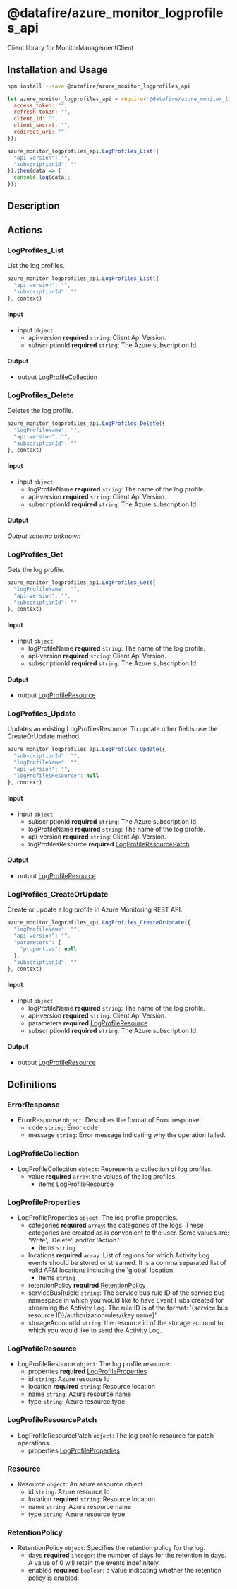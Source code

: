 # @datafire/azure_monitor_logprofiles_api

Client library for MonitorManagementClient

## Installation and Usage
```bash
npm install --save @datafire/azure_monitor_logprofiles_api
```
```js
let azure_monitor_logprofiles_api = require('@datafire/azure_monitor_logprofiles_api').create({
  access_token: "",
  refresh_token: "",
  client_id: "",
  client_secret: "",
  redirect_uri: ""
});

azure_monitor_logprofiles_api.LogProfiles_List({
  "api-version": "",
  "subscriptionId": ""
}).then(data => {
  console.log(data);
});
```

## Description



## Actions

### LogProfiles_List
List the log profiles.


```js
azure_monitor_logprofiles_api.LogProfiles_List({
  "api-version": "",
  "subscriptionId": ""
}, context)
```

#### Input
* input `object`
  * api-version **required** `string`: Client Api Version.
  * subscriptionId **required** `string`: The Azure subscription Id.

#### Output
* output [LogProfileCollection](#logprofilecollection)

### LogProfiles_Delete
Deletes the log profile.


```js
azure_monitor_logprofiles_api.LogProfiles_Delete({
  "logProfileName": "",
  "api-version": "",
  "subscriptionId": ""
}, context)
```

#### Input
* input `object`
  * logProfileName **required** `string`: The name of the log profile.
  * api-version **required** `string`: Client Api Version.
  * subscriptionId **required** `string`: The Azure subscription Id.

#### Output
*Output schema unknown*

### LogProfiles_Get
Gets the log profile.


```js
azure_monitor_logprofiles_api.LogProfiles_Get({
  "logProfileName": "",
  "api-version": "",
  "subscriptionId": ""
}, context)
```

#### Input
* input `object`
  * logProfileName **required** `string`: The name of the log profile.
  * api-version **required** `string`: Client Api Version.
  * subscriptionId **required** `string`: The Azure subscription Id.

#### Output
* output [LogProfileResource](#logprofileresource)

### LogProfiles_Update
Updates an existing LogProfilesResource. To update other fields use the CreateOrUpdate method.


```js
azure_monitor_logprofiles_api.LogProfiles_Update({
  "subscriptionId": "",
  "logProfileName": "",
  "api-version": "",
  "logProfilesResource": null
}, context)
```

#### Input
* input `object`
  * subscriptionId **required** `string`: The Azure subscription Id.
  * logProfileName **required** `string`: The name of the log profile.
  * api-version **required** `string`: Client Api Version.
  * logProfilesResource **required** [LogProfileResourcePatch](#logprofileresourcepatch)

#### Output
* output [LogProfileResource](#logprofileresource)

### LogProfiles_CreateOrUpdate
Create or update a log profile in Azure Monitoring REST API.


```js
azure_monitor_logprofiles_api.LogProfiles_CreateOrUpdate({
  "logProfileName": "",
  "api-version": "",
  "parameters": {
    "properties": null
  },
  "subscriptionId": ""
}, context)
```

#### Input
* input `object`
  * logProfileName **required** `string`: The name of the log profile.
  * api-version **required** `string`: Client Api Version.
  * parameters **required** [LogProfileResource](#logprofileresource)
  * subscriptionId **required** `string`: The Azure subscription Id.

#### Output
* output [LogProfileResource](#logprofileresource)



## Definitions

### ErrorResponse
* ErrorResponse `object`: Describes the format of Error response.
  * code `string`: Error code
  * message `string`: Error message indicating why the operation failed.

### LogProfileCollection
* LogProfileCollection `object`: Represents a collection of log profiles.
  * value **required** `array`: the values of the log profiles.
    * items [LogProfileResource](#logprofileresource)

### LogProfileProperties
* LogProfileProperties `object`: The log profile properties.
  * categories **required** `array`: the categories of the logs. These categories are created as is convenient to the user. Some values are: 'Write', 'Delete', and/or 'Action.'
    * items `string`
  * locations **required** `array`: List of regions for which Activity Log events should be stored or streamed. It is a comma separated list of valid ARM locations including the 'global' location.
    * items `string`
  * retentionPolicy **required** [RetentionPolicy](#retentionpolicy)
  * serviceBusRuleId `string`: The service bus rule ID of the service bus namespace in which you would like to have Event Hubs created for streaming the Activity Log. The rule ID is of the format: '{service bus resource ID}/authorizationrules/{key name}'.
  * storageAccountId `string`: the resource id of the storage account to which you would like to send the Activity Log.

### LogProfileResource
* LogProfileResource `object`: The log profile resource.
  * properties **required** [LogProfileProperties](#logprofileproperties)
  * id `string`: Azure resource Id
  * location **required** `string`: Resource location
  * name `string`: Azure resource name
  * type `string`: Azure resource type

### LogProfileResourcePatch
* LogProfileResourcePatch `object`: The log profile resource for patch operations.
  * properties [LogProfileProperties](#logprofileproperties)

### Resource
* Resource `object`: An azure resource object
  * id `string`: Azure resource Id
  * location **required** `string`: Resource location
  * name `string`: Azure resource name
  * type `string`: Azure resource type

### RetentionPolicy
* RetentionPolicy `object`: Specifies the retention policy for the log.
  * days **required** `integer`: the number of days for the retention in days. A value of 0 will retain the events indefinitely.
  * enabled **required** `boolean`: a value indicating whether the retention policy is enabled.



